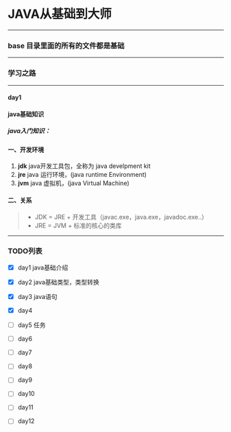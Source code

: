 # JAVA从基础到大师
***
### base 目录里面的所有的文件都是基础
***
### 学习之路
***
#### day1  
#### **java基础知识** 

##### java入门知识：
#### 一、开发环境
1. **jdk**  java开发工具包，全称为 java develpment kit
2. **jre**  java 运行环境，(java runtime Environment)
3. **jvm**  java 虚拟机，(java Virtual Machine)

#### 二、关系
> - JDK = JRE + 开发工具（javac.exe，java.exe，javadoc.exe..）
> - JRE = JVM + 标准的核心的类库

***

### TODO列表
- [X] day1 java基础介绍 
- [X] day2 java基础类型，类型转换
- [X] day3 java语句
- [X] day4 
- [ ] day5 任务
- [ ] day6
- [ ] day7
- [ ] day8
- [ ] day9
- [ ] day10
- [ ] day11
- [ ] day12
 


 


    
 

